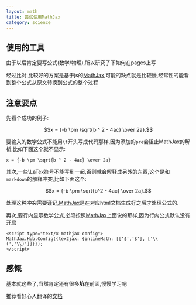 ```yaml
---
layout: math
title: 尝试使用MathJax
category: science
---
```


## 使用的工具

由于以后肯定要写公式(数学/物理),所以研究了下如何在pages上写

经过比对,比较好的方案是基于js的[MathJax](http://www.mathjax.org/),可能的缺点就是比较慢,经常性的能看到整个公式从原文转换到公式的整个过程

## 注意要点

先看个成功的例子:

$$x = {-b \pm \sqrt{b ^ 2 - 4ac} \over 2a}.$$

要输入的数学公式不能用`\t`开头写成代码那样,因为添加的`pre`会阻止MathJax的解析,比如下面这个就不显示:

    x = {-b \pm \sqrt{b ^ 2 - 4ac} \over 2a}

其次,一些\LaTex符号不能写到一起,否则就会解释成另外的东西,这个是和`markdown`的解释冲突,比如下面这个:

$$x = {-b \pm \sqrt{b^2 - 4ac} \over 2a}.$$

处理这种冲突需要谨记,[MathJax](http://www.mathjax.org/)是在对应html文档生成好之后才处理公式的.

再次,要行内显示数学公式,必须按照[MathJax](http://www.mathjax.org/)上面说的那样,因为行内公式默认没有开启

    <script type="text/x-mathjax-config">
    MathJax.Hub.Config({tex2jax: {inlineMath: [['$','$'], ['\\(','\\)']]}});
    </script>

## 感慨

基本就这些了,当然肯定还有很多**坑**在前面,慢慢学习吧

推荐看好心人翻译的[文档](http://mathjax-chinese-doc.readthedocs.org/en/latest/index.html)
